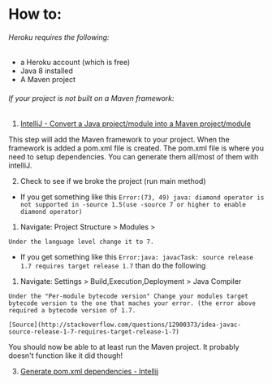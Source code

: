 

# How to:

###### Heroku requires the following:
* a Heroku account (which is free)
* Java 8 installed
* A Maven project

###### If your project is not built on a Maven framework: 

1. [IntelliJ - Convert a Java project/module into a Maven project/module](http://stackoverflow.com/questions/7642456/intellij-convert-a-java-project-module-into-a-maven-project-module)
  
  This step will add the Maven framework to your project.
  When the framework is added a  pom.xml file is created.
  The pom.xml file is where you need to setup dependencies.
  You can generate them all/most of them with intelliJ.

2. Check to see if we broke the project (run main method)
  * If you get something like this  ```Error:(73, 49) java: diamond operator is not supported in -source 1.5(use -source 7 or higher to enable diamond operator)```

  1. Navigate: Project Structure > Modules > 

    Under the language level change it to 7.
    
  * If you get something like this ```Error:java: javacTask: source release 1.7 requires target release 1.7``` than do the following
  1. Navigate: Settings > Build,Execution,Deployment > Java Compiler
  
    Under the "Per-module bytecode version" Change your modules target bytecode version to the one that maches your error. (the error above required a bytecode version of 1.7.

    [Source](http://stackoverflow.com/questions/12900373/idea-javac-source-release-1-7-requires-target-release-1-7)
    
  You should now be able to at least run the Maven project. It probably doesn't function like it did though!

3. [Generate pom.xml dependencies - Intellij](https://www.jetbrains.com/idea/help/generating-maven-dependencies.html)
